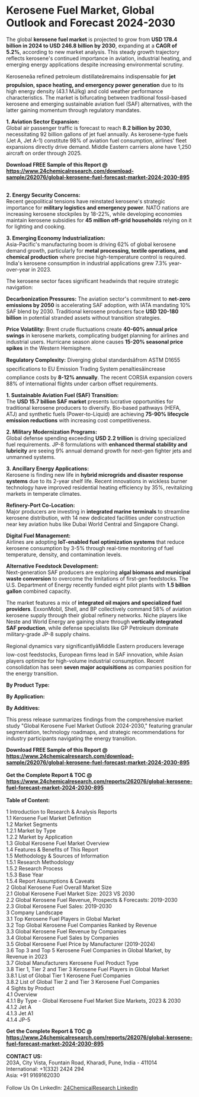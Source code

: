 <h1>Kerosene Fuel Market, Global Outlook and Forecast 2024-2030</h1><p>The global <strong>kerosene fuel market</strong> is projected to grow from <strong>USD 178.4 billion in 2024 to USD 246.8 billion by 2030</strong>, expanding at a <strong>CAGR of 5.2%</strong>, according to new market analysis. This steady growth trajectory reflects kerosene's continued importance in aviation, industrial heating, and emerging energy applications despite increasing environmental scrutiny.</p><p>Keroseneâa refined petroleum distillateâremains indispensable for <strong>jet propulsion, space heating, and emergency power generation</strong> due to its high energy density (43.1 MJ/kg) and cold weather performance characteristics. The market is bifurcating between traditional fossil-based kerosene and emerging sustainable aviation fuel (SAF) alternatives, with the latter gaining momentum through regulatory mandates.</p><p><strong>1. Aviation Sector Expansion:</strong><br>
Global air passenger traffic is forecast to reach <strong>8.2 billion by 2030</strong>, necessitating 92 billion gallons of jet fuel annually. As kerosene-type fuels (Jet A, Jet A-1) constitute 98% of aviation fuel consumption, airlines' fleet expansions directly drive demand. Middle Eastern carriers alone have 1,250 aircraft on order through 2025.</p><div><b>Download FREE Sample of this Report @ 
            <a href="https://www.24chemicalresearch.com/download-sample/262076/global-kerosene-fuel-forecast-market-2024-2030-895">
            https://www.24chemicalresearch.com/download-sample/262076/global-kerosene-fuel-forecast-market-2024-2030-895</a></b></div><br><p><strong>2. Energy Security Concerns:</strong><br>
Recent geopolitical tensions have reinstated kerosene's strategic importance for <strong>military logistics and emergency power</strong>. NATO nations are increasing kerosene stockpiles by 18-22%, while developing economies maintain kerosene subsidies for <strong>45 million off-grid households</strong> relying on it for lighting and cooking.</p><p><strong>3. Emerging Economy Industrialization:</strong><br>
Asia-Pacific's manufacturing boom is driving 62% of global kerosene demand growth, particularly for <strong>metal processing, textile operations, and chemical production</strong> where precise high-temperature control is required. India's kerosene consumption in industrial applications grew 7.3% year-over-year in 2023.</p><p>The kerosene sector faces significant headwinds that require strategic navigation:</p><p><strong>Decarbonization Pressures:</strong> The aviation sector's commitment to <strong>net-zero emissions by 2050</strong> is accelerating SAF adoption, with IATA mandating 10% SAF blend by 2030. Traditional kerosene producers face <strong>USD 120-180 billion</strong> in potential stranded assets without transition strategies.</p><p><strong>Price Volatility:</strong> Brent crude fluctuations create <strong>40-60% annual price swings</strong> in kerosene markets, complicating budget planning for airlines and industrial users. Hurricane season alone causes <strong>15-20% seasonal price spikes</strong> in the Western Hemisphere.</p><p><strong>Regulatory Complexity:</strong> Diverging global standardsâfrom ASTM D1655 specifications to EU Emission Trading System penaltiesâincrease compliance costs by <strong>8-12% annually</strong>. The recent CORSIA expansion covers 88% of international flights under carbon offset requirements.</p><p><strong>1. Sustainable Aviation Fuel (SAF) Transition:</strong><br>
The <strong>USD 15.7 billion SAF market</strong> presents lucrative opportunities for traditional kerosene producers to diversify. Bio-based pathways (HEFA, ATJ) and synthetic fuels (Power-to-Liquid) are achieving <strong>75-90% lifecycle emission reductions</strong> with increasing cost competitiveness.</p><p><strong>2. Military Modernization Programs:</strong><br>
Global defense spending exceeding <strong>USD 2.2 trillion</strong> is driving specialized fuel requirements. JP-8 formulations with <strong>enhanced thermal stability and lubricity</strong> are seeing 9% annual demand growth for next-gen fighter jets and unmanned systems.</p><p><strong>3. Ancillary Energy Applications:</strong><br>
Kerosene is finding new life in <strong>hybrid microgrids and disaster response systems</strong> due to its 2-year shelf life. Recent innovations in wickless burner technology have improved residential heating efficiency by 35%, revitalizing markets in temperate climates.</p><p><strong>Refinery-Port Co-Location:</strong><br>
	Major producers are investing in <strong>integrated marine terminals</strong> to streamline kerosene distribution, with 14 new dedicated facilities under construction near key aviation hubs like Dubai World Central and Singapore Changi.</p><p><strong>Digital Fuel Management:</strong><br>
	Airlines are adopting <strong>IoT-enabled fuel optimization systems</strong> that reduce kerosene consumption by 3-5% through real-time monitoring of fuel temperature, density, and contamination levels.</p><p><strong>Alternative Feedstock Development:</strong><br>
	Next-generation SAF producers are exploring <strong>algal biomass and municipal waste conversion</strong> to overcome the limitations of first-gen feedstocks. The U.S. Department of Energy recently funded eight pilot plants with <strong>1.5 billion gallon</strong> combined capacity.</p><p>The market features a mix of <strong>integrated oil majors and specialized fuel providers</strong>. ExxonMobil, Shell, and BP collectively command 58% of aviation kerosene supply through their global refinery networks. Niche players like Neste and World Energy are gaining share through <strong>vertically integrated SAF production</strong>, while defense specialists like GP Petroleum dominate military-grade JP-8 supply chains.</p><p>Regional dynamics vary significantlyâMiddle Eastern producers leverage low-cost feedstocks, European firms lead in SAF innovation, while Asian players optimize for high-volume industrial consumption. Recent consolidation has seen <strong>seven major acquisitions</strong> as companies position for the energy transition.</p><p><strong>By Product Type:</strong></p><p><strong>By Application:</strong></p><p><strong>By Additives:</strong></p><p>This press release summarizes findings from the comprehensive market study "Global Kerosene Fuel Market Outlook 2024-2030," featuring granular segmentation, technology roadmaps, and strategic recommendations for industry participants navigating the energy transition.</p><div><b>Download FREE Sample of this Report @ 
            <a href="https://www.24chemicalresearch.com/download-sample/262076/global-kerosene-fuel-forecast-market-2024-2030-895">
            https://www.24chemicalresearch.com/download-sample/262076/global-kerosene-fuel-forecast-market-2024-2030-895</a></b></div><br><div><b>Get the Complete Report & TOC @ 
            <a href="https://www.24chemicalresearch.com/reports/262076/global-kerosene-fuel-forecast-market-2024-2030-895">
            https://www.24chemicalresearch.com/reports/262076/global-kerosene-fuel-forecast-market-2024-2030-895</a></b></div><br>
            <b>Table of Content:</b><p>1 Introduction to Research & Analysis Reports<br />
    1.1 Kerosene Fuel Market Definition<br />
    1.2 Market Segments<br />
        1.2.1 Market by Type<br />
        1.2.2 Market by Application<br />
    1.3 Global Kerosene Fuel Market Overview<br />
    1.4 Features & Benefits of This Report<br />
    1.5 Methodology & Sources of Information<br />
        1.5.1 Research Methodology<br />
        1.5.2 Research Process<br />
        1.5.3 Base Year<br />
        1.5.4 Report Assumptions & Caveats<br />
2 Global Kerosene Fuel Overall Market Size<br />
    2.1 Global Kerosene Fuel Market Size: 2023 VS 2030<br />
    2.2 Global Kerosene Fuel Revenue, Prospects & Forecasts: 2019-2030<br />
    2.3 Global Kerosene Fuel Sales: 2019-2030<br />
3 Company Landscape<br />
    3.1 Top Kerosene Fuel Players in Global Market<br />
    3.2 Top Global Kerosene Fuel Companies Ranked by Revenue<br />
    3.3 Global Kerosene Fuel Revenue by Companies<br />
    3.4 Global Kerosene Fuel Sales by Companies<br />
    3.5 Global Kerosene Fuel Price by Manufacturer (2019-2024)<br />
    3.6 Top 3 and Top 5 Kerosene Fuel Companies in Global Market, by Revenue in 2023<br />
    3.7 Global Manufacturers Kerosene Fuel Product Type<br />
    3.8 Tier 1, Tier 2 and Tier 3 Kerosene Fuel Players in Global Market<br />
        3.8.1 List of Global Tier 1 Kerosene Fuel Companies<br />
        3.8.2 List of Global Tier 2 and Tier 3 Kerosene Fuel Companies<br />
4 Sights by Product<br />
    4.1 Overview<br />
        4.1.1 By Type - Global Kerosene Fuel Market Size Markets, 2023 & 2030<br />
        4.1.2 Jet A<br />
        4.1.3 Jet A1<br />
        4.1.4 JP-5</p><div><b>Get the Complete Report & TOC @ 
            <a href="https://www.24chemicalresearch.com/reports/262076/global-kerosene-fuel-forecast-market-2024-2030-895">
            https://www.24chemicalresearch.com/reports/262076/global-kerosene-fuel-forecast-market-2024-2030-895</a></b></div><br><b>CONTACT US:</b><br>
            203A, City Vista, Fountain Road, Kharadi, Pune, India - 411014<br>
            International: +1(332) 2424 294<br>
            Asia: +91 9169162030 <br><br>
            Follow Us On LinkedIn: <a href="https://www.linkedin.com/company/24chemicalresearch/">24ChemicalResearch LinkedIn</a>